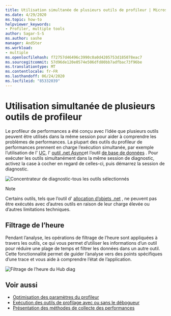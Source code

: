 ```yaml
---
title: Utilisation simultanée de plusieurs outils de profileur | Microsoft Docs
ms.date: 4/29/2020
ms.topic: how-to
helpviewer_keywords:
- Profiler, multiple tools
author: Sagar-S-S
ms.author: sashe
manager: AndSter
ms.workload:
- multiple
ms.openlocfilehash: f72757d46496c3990c0a0d4205753d185078eac7
ms.sourcegitcommit: 57d96de120e0574e506dfd80bb7adfbac73f96be
ms.translationtype: MT
ms.contentlocale: fr-FR
ms.lasthandoff: 06/24/2020
ms.locfileid: "85332039"
---
```

# <a name="using-multiple-profiler-tools-simultaneously"></a>Utilisation simultanée de plusieurs outils de profileur

Le profileur de performances a été conçu avec l’idée que plusieurs outils peuvent être utilisés dans la même session pour aider à comprendre les problèmes de performances. La plupart des outils du profileur de performances prennent en charge l’exécution simultanée, par exemple l’utilisation de l' [UC](../profiling/cpu-usage.md), l' [outil .net Async](../profiling/analyze-async.md)et l’outil [de base de données](../profiling/analyze-database.md) . Pour exécuter les outils simultanément dans la même session de diagnostic, activez la case à cocher en regard de celles-ci, puis démarrez la session de diagnostic.

![Concentrateur de diagnostic-tous les outils sélectionnés](../profiling/media/diaghuballtoolsselected.png "Concentrateur de diagnostic-tous les outils sélectionnés")

>[!NOTE]
>Certains outils, tels que l’outil d' [allocation d’objets .net](../profiling/dotnet-alloc-tool.md) , ne peuvent pas être exécutés avec d’autres outils en raison de leur charge élevée ou d’autres limitations techniques.

## <a name="time-filtering"></a>Filtrage de l’heure 

Pendant l’analyse, les opérations de filtrage de l’heure sont appliquées à travers les outils, ce qui vous permet d’utiliser les informations d’un outil pour réduire une plage de temps et filtrer les données dans un autre outil. Cette fonctionnalité permet de guider l’analyse vers des points spécifiques d’une trace et vous aide à comprendre l’état de l’application.

![Filtrage de l’heure du Hub diag](../profiling/media/diaghubtimefiltering.png "Filtrage de l’heure du Hub diag")

## <a name="see-also"></a>Voir aussi

- [Optimisation des paramètres du profileur](../profiling/optimize-profiler-settings.md)
- [Exécution des outils de profilage avec ou sans le débogueur](../profiling/running-profiling-tools-with-or-without-the-debugger.md)
- [Présentation des méthodes de collecte des performances](../profiling/understanding-performance-collection-methods-perf-profiler.md)
